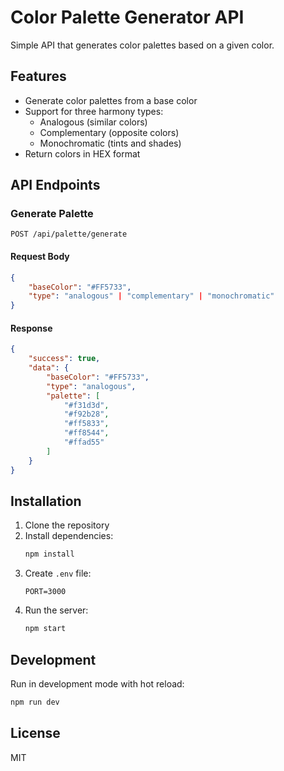 # Color Palette Generator API

Simple API that generates color palettes based on a given color.

## Features

- Generate color palettes from a base color
- Support for three harmony types:
  - Analogous (similar colors)
  - Complementary (opposite colors)
  - Monochromatic (tints and shades)
- Return colors in HEX format

## API Endpoints

### Generate Palette

```http
POST /api/palette/generate
```

#### Request Body

```json
{
    "baseColor": "#FF5733",
    "type": "analogous" | "complementary" | "monochromatic"
}
```

#### Response

```json
{
    "success": true,
    "data": {
        "baseColor": "#FF5733",
        "type": "analogous",
        "palette": [
            "#f31d3d",
            "#f92b28",
            "#ff5833",
            "#ff8544",
            "#ffad55"
        ]
    }
}
```

## Installation

1. Clone the repository
2. Install dependencies:
   ```bash
   npm install
   ```
3. Create `.env` file:
   ```
   PORT=3000
   ```
4. Run the server:
   ```bash
   npm start
   ```

## Development

Run in development mode with hot reload:
```bash
npm run dev
```

## License

MIT